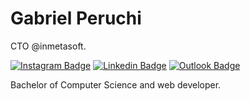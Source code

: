 # Gabriel Peruchi 

CTO @inmetasoft.

[![Instagram Badge](https://img.shields.io/badge/@gabriel__peruch-0A90E2?style=flat-square&logo=instagram&logoColor=white)](https://www.instagram.com/gabriel_peruch) 
[![Linkedin Badge](https://img.shields.io/badge/Gabriel_Peruchi-0A90E2?style=flat-square&logo=linkedin&logoColor=white)](https://www.linkedin.com/in/gabriel-peruchi-a29500107)
[![Outlook Badge](https://img.shields.io/badge/gabriel--peruchi@hotmail.com-0A90E2?style=flat-square&logo=microsoft-outlook&logoColor=white)](mailto:gabriel-peruchi@hotmail.com)

Bachelor of Computer Science and web developer.
